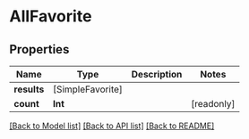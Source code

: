# AllFavorite

## Properties
Name | Type | Description | Notes
------------ | ------------- | ------------- | -------------
**results** | [SimpleFavorite] |  | 
**count** | **Int** |  | [readonly] 

[[Back to Model list]](../README.md#documentation-for-models) [[Back to API list]](../README.md#documentation-for-api-endpoints) [[Back to README]](../README.md)


